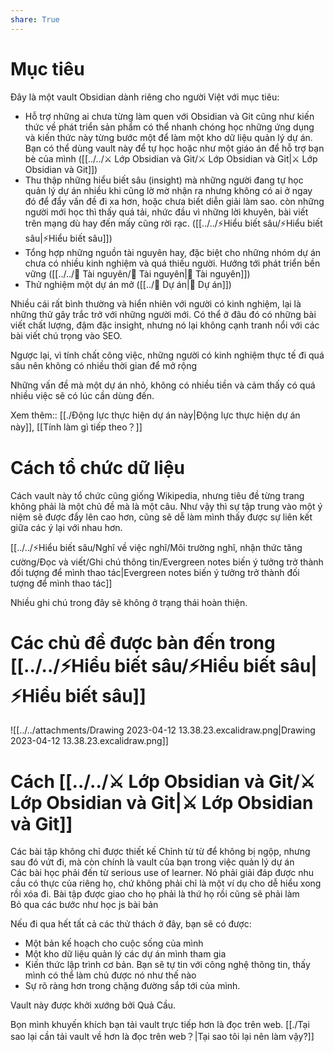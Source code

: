 ```yaml
---  
share: True  
---  
```

# Mục tiêu  
Đây là một vault Obsidian dành riêng cho người Việt với mục tiêu:  
- Hỗ trợ những ai chưa từng làm quen với Obsidian và Git cũng như kiến thức về phát triển sản phẩm có thể nhanh chóng học những ứng dụng và kiến thức này từng bước một để làm một kho dữ liệu quản lý dự án. Bạn có thể dùng vault này để tự học hoặc như một giáo án để hỗ trợ bạn bè của mình ([[../../⚔️ Lớp Obsidian và Git/⚔️ Lớp Obsidian và Git|⚔️ Lớp Obsidian và Git]])   
- Thu thập những hiểu biết sâu (insight) mà những người đang tự học quản lý dự án nhiều khi cũng lờ mờ nhận ra nhưng không có ai ở ngay đó để đẩy vấn đề đi xa hơn, hoặc chưa biết diễn giải làm sao. còn những người mới học thì thấy quá tải, nhức đầu vì những lời khuyên, bài viết trên mạng dù hay đến mấy cũng rời rạc.  ([[../../⚡Hiểu biết sâu/⚡Hiểu biết sâu|⚡Hiểu biết sâu]])   
- Tổng hợp những nguồn tài nguyên hay, đặc biệt cho những nhóm dự án chưa có nhiều kinh nghiệm và quá thiếu người. Hướng tới phát triển bền vững ([[../../📜 Tài nguyên/📜 Tài nguyên|📜 Tài nguyên]])    
- Thử nghiệm một dự án mở ([[../📐 Dự án|📐 Dự án]])   
  
Nhiều cái rất bình thường và hiển nhiên với người có kinh nghiệm, lại là những thử gây trắc trở với những người mới. Có thể ở đâu đó có những bài viết chất lượng, đậm đặc insight, nhưng nó lại không cạnh tranh nổi với các bài viết chú trọng vào SEO.  
  
Ngược lại, vì tính chất công việc, những người có kinh nghiệm thực tế đi quá sâu nên không có nhiều thời gian để mở rộng  
  
Những vấn đề mà một dự án nhỏ, không có nhiều tiền và cảm thấy có quá nhiều việc sẽ có lúc cần dùng đến.  
  
Xem thêm:: [[./Động lực thực hiện dự án này|Động lực thực hiện dự án này]], [[Tính làm gì tiếp theo？]]   
# Cách tổ chức dữ liệu  
Cách vault này tổ chức cũng giống Wikipedia, nhưng tiêu đề từng trang không phải là một chủ đề mà là một câu. Như vậy thì sự tập trung vào một ý niệm sẽ được đẩy lên cao hơn, cũng sẽ dễ làm mình thấy được sự liên kết giữa các ý lại với nhau hơn.   
  
[[../../⚡Hiểu biết sâu/Nghĩ về việc nghĩ/Môi trường nghĩ, nhận thức tăng cường/Đọc và viết/Ghi chú thông tin/Evergreen notes biến ý tưởng trở thành đối tượng để mình thao tác|Evergreen notes biến ý tưởng trở thành đối tượng để mình thao tác]]  
  
Nhiều ghi chú trong đây sẽ không ở trạng thái hoàn thiện.  
  
# Các chủ đề được bàn đến trong [[../../⚡Hiểu biết sâu/⚡Hiểu biết sâu|⚡Hiểu biết sâu]]  
![[../../attachments/Drawing 2023-04-12 13.38.23.excalidraw.png|Drawing 2023-04-12 13.38.23.excalidraw.png]]  
  
    
# Cách [[../../⚔️ Lớp Obsidian và Git/⚔️ Lớp Obsidian và Git|⚔️ Lớp Obsidian và Git]]  
Các bài tập không chỉ được thiết kế Chỉnh từ từ để không bị ngộp, nhưng sau đó vứt đi, mà còn chính là vault của bạn trong việc quản lý dự án  
Các bài học phải đến từ serious use of learner. Nó phải giải đáp được nhu cầu có thực của riêng họ, chứ không phải chỉ là một ví dụ cho dễ hiểu xong rồi xóa đi. Bài tập được giao cho họ phải là thứ họ rồi cũng sẽ phải làm  
Bỏ qua các bước như học js bài bản  
  
Nếu đi qua hết tất cả các thử thách ở đây, bạn sẽ có được:  
- Một bản kế hoạch cho cuộc sống của mình  
- Một kho dữ liệu quản lý các dự án mình tham gia  
- Kiến thức lập trình cơ bản. Bạn sẽ tự tin với công nghệ thông tin, thấy mình có thể làm chủ được nó như thế nào  
- Sự rõ ràng hơn trong chặng đường sắp tới của mình.  
  
Vault này được khởi xướng bởi Quả Cầu.  
  
Bọn mình khuyến khích bạn tải vault trực tiếp hơn là đọc trên web. [[./Tại sao lại cần tải vault về hơn là đọc trên web？|Tại sao tôi lại nên làm vậy?]]   

